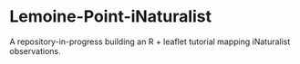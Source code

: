 # Lemoine-Point-iNaturalist
A repository-in-progress building an R + leaflet tutorial mapping iNaturalist observations.
